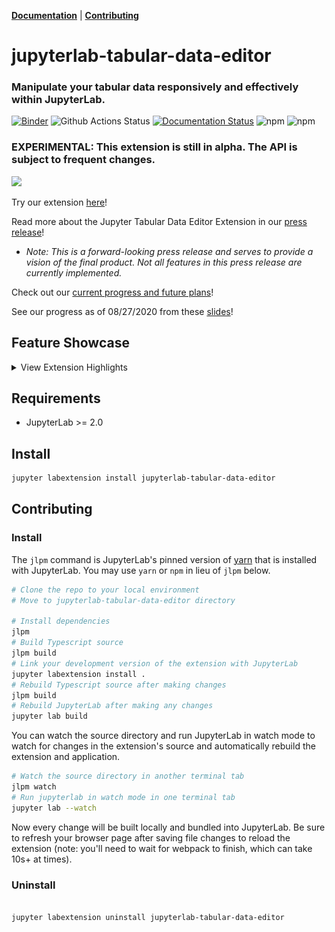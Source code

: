 **[Documentation](https://jupyterlab-tabular-data-editor.readthedocs.io/)** | **[Contributing](#contributing)**
# jupyterlab-tabular-data-editor

### Manipulate your tabular data responsively and effectively within JupyterLab.

[![Binder](https://mybinder.org/badge_logo.svg)](https://mybinder.org/v2/gh/jupytercalpoly/jupyterlab-tabular-data-editor/master?urlpath=lab) ![Github Actions Status](https://github.com/jupytercalpoly/jupyterlab-tabular-data-editor/workflows/Build/badge.svg) [![Documentation Status](https://readthedocs.org/projects/jupyterlab-tabular-data-editor/badge/?version=latest)](https://jupyterlab-tabular-data-editor.readthedocs.io/en/latest/?badge=latest)
 ![npm](https://img.shields.io/npm/v/jupyterlab-tabular-data-editor) ![npm](https://img.shields.io/npm/dt/jupyterlab-tabular-data-editor?color=orange)

### EXPERIMENTAL: This extension is still in alpha. The API is subject to frequent changes.

![](design/gifs/showcase.gif)

Try our extension [here](https://mybinder.org/v2/gh/jupytercalpoly/jupyterlab-tabular-data-editor/master?urlpath=lab)!

Read more about the Jupyter Tabular Data Editor Extension in our [press release](https://github.com/jupytercalpoly/jupyterlab-tabular-data-editor/blob/master/PRESS_RELEASE.md)!

- _Note: This is a forward-looking press release and serves to provide a vision of the final product. Not all features in this press release are currently implemented._

Check out our [current progress and future plans](https://github.com/jupytercalpoly/jupyterlab-tabular-data-editor/blob/master/PROGRESS.md)!

See our progress as of 08/27/2020 from these [slides](https://docs.google.com/presentation/d/12M3riXxlj1GouMA5mIt6B1QbdA7MSt_KNf8h545I2oI/edit?usp=sharing)!

## Feature Showcase
<details>
<summary>View Extension Highlights</summary>
<br>
  <h3>Launch new files and quickly add rows and columns</h3>
  <img src="design/gifs/csvlauncher.gif" alt="gif of launching a new csv file within JupyterLab">
  
  <br>
  <br>
  
  <h3>Seamlessly rearrange your data table</h3>
  <img src="design/gifs/moving.gif" alt="gif of moving rows and columns within JupyterLab">
  
   <br>
   <br>
   
  <h3>Insert and remove multiple rows and columns</h3>
  <img src="design/gifs/multiremoveandinsert.gif" alt="gif of removing and inserting multiple rows and columns within JupyterLab">
  
   <br>
   <br>
   
  <h3>Format your data with a click of a button</h3>
  <img src="design/gifs/auto-format.gif" alt="gif of toggling on a mode that formats data based on data types within JupyterLab">
  
   <br>
   <br>
   
  <h3>Search and replace with ease</h3>
  <img src="design/gifs/searchandreplace.gif" alt="gif of searching and replacing a word within a large file within JupyterLab">
</details>

## Requirements

- JupyterLab >= 2.0

## Install

```bash
jupyter labextension install jupyterlab-tabular-data-editor
```

## Contributing

### Install

The `jlpm` command is JupyterLab's pinned version of
[yarn](https://yarnpkg.com/) that is installed with JupyterLab. You may use
`yarn` or `npm` in lieu of `jlpm` below.

```bash
# Clone the repo to your local environment
# Move to jupyterlab-tabular-data-editor directory

# Install dependencies
jlpm
# Build Typescript source
jlpm build
# Link your development version of the extension with JupyterLab
jupyter labextension install .
# Rebuild Typescript source after making changes
jlpm build
# Rebuild JupyterLab after making any changes
jupyter lab build
```

You can watch the source directory and run JupyterLab in watch mode to watch for changes in the extension's source and automatically rebuild the extension and application.

```bash
# Watch the source directory in another terminal tab
jlpm watch
# Run jupyterlab in watch mode in one terminal tab
jupyter lab --watch
```

Now every change will be built locally and bundled into JupyterLab. Be sure to refresh your browser page after saving file changes to reload the extension (note: you'll need to wait for webpack to finish, which can take 10s+ at times).

### Uninstall

```bash

jupyter labextension uninstall jupyterlab-tabular-data-editor
```
